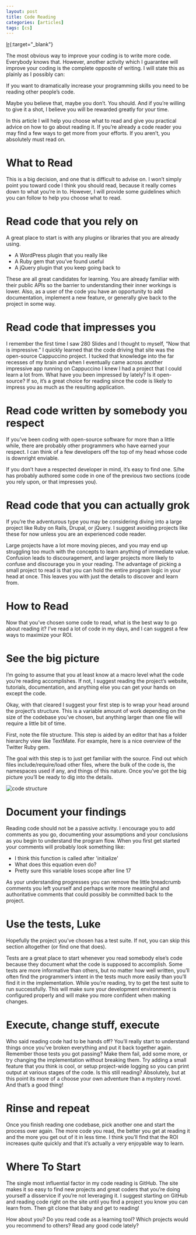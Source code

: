 ```yaml
---
layout: post
title: Code Reading
categories: [articles]
tags: [cs]
---
```


[Ir](https://changelog.com/posts/one-sure-fire-way-to-improve-your-coding){:target="_blank"}

<!--more-->

The most obvious way to improve your coding is to write more code. Everybody knows that. However, another activity which I guarantee will improve your coding is the complete opposite of writing. I will state this as plainly as I possibly can:

If you want to dramatically increase your programming skills you need to be reading other people’s code.

Maybe you believe that, maybe you don’t. You should. And if you’re willing to give it a shot, I believe you will be rewarded greatly for your time.

In this article I will help you choose what to read and give you practical advice on how to go about reading it. If you’re already a code reader you may find a few ways to get more from your efforts. If you aren’t, you absolutely must read on.

# What to Read

This is a big decision, and one that is difficult to advise on. I won’t simply point you toward code I think you should read, because it really comes down to what you’re in to. However, I will provide some guidelines which you can follow to help you choose what to read.

# Read code that you rely on

A great place to start is with any plugins or libraries that you are already using.

- A WordPress plugin that you really like
- A Ruby gem that you’ve found useful
- A jQuery plugin that you keep going back to

These are all great candidates for learning. You are already familiar with their public APIs so the barrier to understanding their inner workings is lower. Also, as a user of the code you have an opportunity to add documentation, implement a new feature, or generally give back to the project in some way.

# Read code that impresses you

I remember the first time I saw 280 Slides and I thought to myself, “Now that is impressive.” I quickly learned that the code driving that site was the open-source Cappuccino project. I tucked that knowledge into the far recesses of my brain and when I eventually came across another impressive app running on Cappuccino I knew I had a project that I could learn a lot from. What have you been impressed by lately? Is it open-source? If so, it’s a great choice for reading since the code is likely to impress you as much as the resulting application.

# Read code written by somebody you respect

If you’ve been coding with open-source software for more than a little while, there are probably other programmers who have earned your respect. I can think of a few developers off the top of my head whose code is downright enviable.

If you don’t have a respected developer in mind, it’s easy to find one. S/he has probably authored some code in one of the previous two sections (code you rely upon, or that impresses you).

# Read code that you can actually grok

If you’re the adventurous type you may be considering diving into a large project like Ruby on Rails, Drupal, or jQuery. I suggest avoiding projects like these for now unless you are an experienced code reader.

Large projects have a lot more moving pieces, and you may end up struggling too much with the concepts to learn anything of immediate value. Confusion leads to discouragement, and larger projects more likely to confuse and discourage you in your reading. The advantage of picking a small project to read is that you can hold the entire program logic in your head at once. This leaves you with just the details to discover and learn from.

# How to Read

Now that you’ve chosen some code to read, what is the best way to go about reading it? I’ve read a lot of code in my days, and I can suggest a few ways to maximize your ROI.

# See the big picture

I’m going to assume that you at least know at a macro level what the code you’re reading accomplishes. If not, I suggest reading the project’s website, tutorials, documentation, and anything else you can get your hands on except the code.

Okay, with that cleared I suggest your first step is to wrap your head around the project’s structure. This is a variable amount of work depending on the size of the codebase you’ve chosen, but anything larger than one file will require a little bit of time.

First, note the file structure. This step is aided by an editor that has a folder hierarchy view like TextMate. For example, here is a nice overview of the Twitter Ruby gem.

The goal with this step is to just get familiar with the source. Find out which files include/require/load other files, where the bulk of the code is, the namespaces used if any, and things of this nature. Once you’ve got the big picture you’ll be ready to dig into the details.

![code structure](https://changelog-assets.s3.amazonaws.com/twitter-folder-structure.png "code structure")

# Document your findings

Reading code should not be a passive activity. I encourage you to add comments as you go, documenting your assumptions and your conclusions as you begin to understand the program flow. When you first get started your comments will probably look something like:

- I think this function is called after 'initialize'
- What does this equation even do?
- Pretty sure this variable loses scope after line 17

As your understanding progresses you can remove the little breadcrumb comments you left yourself and perhaps write more meaningful and authoritative comments that could possibly be committed back to the project.

# Use the tests, Luke

Hopefully the project you’ve chosen has a test suite. If not, you can skip this section altogether (or find one that does).

Tests are a great place to start whenever you read somebody else’s code because they document what the code is supposed to accomplish. Some tests are more informative than others, but no matter how well written, you’ll often find the programmer’s intent in the tests much more easily than you’ll find it in the implementation. While you’re reading, try to get the test suite to run successfully. This will make sure your development environment is configured properly and will make you more confident when making changes.

# Execute, change stuff, execute

Who said reading code had to be hands off? You’ll really start to understand things once you’ve broken everything and put it back together again. Remember those tests you got passing? Make them fail, add some more, or try changing the implementation without breaking them. Try adding a small feature that you think is cool, or setup project-wide logging so you can print output at various stages of the code. Is this still reading? Absolutely, but at this point its more of a choose your own adventure than a mystery novel. And that’s a good thing!

# Rinse and repeat

Once you finish reading one codebase, pick another one and start the process over again. The more code you read, the better you get at reading it and the more you get out of it in less time. I think you’ll find that the ROI increases quite quickly and that it’s actually a very enjoyable way to learn.

# Where To Start

The single most influential factor in my code reading is GitHub. The site makes it so easy to find new projects and great coders that you’re doing yourself a disservice if you’re not leveraging it. I suggest starting on GitHub and reading code right on the site until you find a project you know you can learn from. Then git clone that baby and get to reading!

How about you? Do you read code as a learning tool? Which projects would you recommend to others? Read any good code lately?


